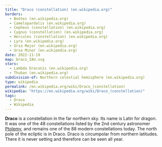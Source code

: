 ```yaml
---
title: "Draco (constellation) (en.wikipedia.org)"
borders:
  - Boötes (en.wikipedia.org)
  - Camelopardalis (en.wikipedia.org)
  - Cepheus (constellation) (en.wikipedia.org)
  - Cygnus (constellation) (en.wikipedia.org)
  - Hercules (constellation) (en.wikipedia.org)
  - Lyra (en.wikipedia.org)
  - Ursa Major (en.wikipedia.org)
  - Ursa Minor (en.wikipedia.org)
date: 2022-11-19
map: Draco_IAU.svg
stars:
  - Lambda Draconis (en.wikipedia.org)
  - Thuban (en.wikipedia.org)
subdivision-of: Northern celestial hemisphere (en.wikipedia.org)
type: wikipedia
permalink: /en.wikipedia.org/wiki/Draco_(constellation)
wikipedia: "https://en.wikipedia.org/wiki/Draco_(constellation)"
tags:
  - Draco
  - Wikipedia
---
```

**Draco** is a constellation in the far northern sky. Its name is Latin for dragon. It was one of the 48 constellations listed by the 2nd century astronomer [Ptolemy](/ptolemy/), and remains one of the 88 modern constellations today. The north pole of the ecliptic is in Draco. Draco is circumpolar from northern latitudes. There it is never setting and therefore can be seen all year.